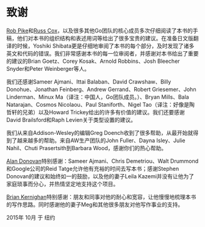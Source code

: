 # 致谢

[Rob Pike](http://genius.cat-v.org/rob-pike/)和[Russ Cox](http://research.swtch.com/)，以及很多其他Go团队的核心成员多次仔细阅读了本书的手稿，他们对本书的组织结构和表述用词等给出了很多宝贵的建议。在准备日文版翻译的时候，Yoshiki Shibata更是仔细地审阅了本书的每个部分，及时发现了诸多英文和代码的错误。我们非常感谢本书的每一位审阅者，并感谢对本书给出了重要的建议的Brian Goetz、Corey Kosak、Arnold Robbins、Josh Bleecher Snyder和Peter Weinberger等人。

我们还感谢Sameer Ajmani、Ittai Balaban、David Crawshaw、Billy Donohue、Jonathan Feinberg、Andrew Gerrand、Robert Griesemer、John Linderman、Minux Ma（译注：中国人，Go团队成员。）、Bryan Mills、Bala Natarajan、Cosmos Nicolaou、Paul Staniforth、Nigel Tao（译注：好像是陶哲轩的兄弟）以及Howard Trickey给出的许多有价值的建议。我们还要感谢David Brailsford和Raph Levien关于类型设置的建议。

我们从来自Addison-Wesley的编辑Greg Doench收到了很多帮助，从最开始就得到了越来越多的帮助。来自AW生产团队的John Fuller、Dayna Isley、Julie Nahil、Chuti Prasertsith到Barbara Wood，感谢你们的热心帮助。

[Alan Donovan](https://github.com/adonovan)特别感谢：Sameer Ajmani、Chris Demetriou、Walt Drummond和Google公司的Reid Tatge允许他有充裕的时间去写本书；感谢Stephen Donovan的建议和始终如一的鼓励，以及他的妻子Leila Kazemi并没有让他为了家庭琐事而分心，并热情坚定地支持这个项目。

[Brian Kernighan](http://www.cs.princeton.edu/~bwk/)特别感谢：朋友和同事对他的耐心和宽容，让他慢慢地梳理本书的写作思路。同时感谢他的妻子Meg和其他很多朋友对他写作事业的支持。

2015年 10月 于 纽约

